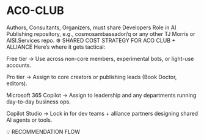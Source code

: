 # ACO-CLUB
Authors, Consultants, Organizers, must share Developers Role in AI Publishing
 repository, e.g., cosmosambassador/q or any other TJ Morris or AISI.Services repo.
 ⚙ SHARED COST STRATEGY FOR ACO CLUB + ALLIANCE
Here’s where it gets tactical:

Free tier → Use across non-core members, experimental bots, or light-use accounts.

Pro tier → Assign to core creators or publishing leads (Book Doctor, editors).

Microsoft 365 Copilot → Assign to leadership and any departments running day-to-day business ops.

Copilot Studio → Lock in for dev teams + alliance partners designing shared AI agents or tools.

💡 RECOMMENDATION FLOW
